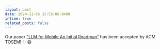 ```yaml
---
layout: post
date: 2024-11-06 15:59:00-0400
inline: true
related_posts: false
---
```


Our paper ["LLM for Mobile An Initial Roadmap"](https://dl.acm.org/journal/tosem) has been accepted by ACM TOSEM!  :sparkles: :smile:

